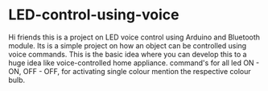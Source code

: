 # LED-control-using-voice
Hi friends this is a project on LED voice control using Arduino and Bluetooth module. Its is a simple project on how an object can be controlled using voice commands. This is the basic idea where you can develop this to a huge idea like voice-controlled home appliance.
command's for all led ON - ON, OFF - OFF, for activating single colour mention the respective colour bulb.
